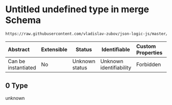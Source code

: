 # Untitled undefined type in merge Schema

```txt
https://raw.githubusercontent.com/vladislav-zubov/json-logic-js/master/schemas/operators/array/merge.json#/examples/0
```




| Abstract            | Extensible | Status         | Identifiable            | Custom Properties | Additional Properties | Access Restrictions | Defined In                                                        |
| :------------------ | ---------- | -------------- | ----------------------- | :---------------- | --------------------- | ------------------- | ----------------------------------------------------------------- |
| Can be instantiated | No         | Unknown status | Unknown identifiability | Forbidden         | Allowed               | none                | [merge.json\*](operators/array/merge.json "open original schema") |

## 0 Type

unknown
